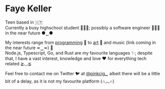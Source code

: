 # Faye Keller
Teen based in 🇮🇹  
Currently a busy highschool student 👩🏻‍🎓; possibly a software engineer 👩🏻‍💻 in the near future ●‿●

My interests range from [programming](https://github.com/pinkcig?tab=repositories) 🔧 to [art](https://www.pinterest.it/fayekllr/) 🎨 and music (link coming in the near future ≖‿≖) 🎵  
Node.js, Typescript, Go, and Rust are my favourite languages ✨; despite that, I have a vast interest, knowledge and love ♥ for everything tech related ≧◡≦

Feel free to contact me on Twitter 🐦 at [@pinkcig_](https://twitter.com/pinkcig_), albeit there will be a little bit of a delay, as it is not my favourite platform (∩︵∩)